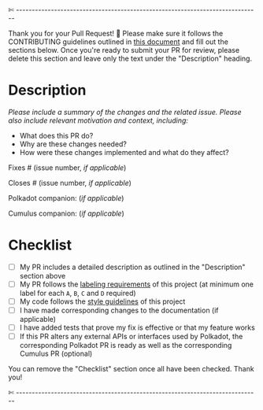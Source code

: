 

✄ -----------------------------------------------------------------------------

Thank you for your Pull Request! 🙏 Please make sure it follows the CONTRIBUTING guidelines outlined in [this document](./CONTRIBUTING.adoc) and fill out the sections below. Once you're ready to submit your PR for review, please delete this section and leave only the text under the "Description" heading.

# Description

*Please include a summary of the changes and the related issue. Please also include relevant motivation and context, including:*

- What does this PR do?
- Why are these changes needed?
- How were these changes implemented and what do they affect?

Fixes # (issue number, *if applicable*) 

Closes # (issue number, *if applicable*) 

Polkadot companion: (*if applicable*)

Cumulus companion: (*if applicable*)

# Checklist

- [ ] My PR includes a detailed description as outlined in the "Description" section above
- [ ] My PR follows the [labeling requirements](./CONTRIBUTING.adoc#merge-process) of this project (at minimum one label for each `A`, `B`, `C` and `D` required)
- [ ] My code follows the [style guidelines](./STYLE_GUIDE.md) of this project
- [ ] I have made corresponding changes to the documentation (if applicable)
- [ ] I have added tests that prove my fix is effective or that my feature works
- [ ] If this PR alters any external APIs or interfaces used by Polkadot, the corresponding Polkadot PR is ready as well as the corresponding Cumulus PR (optional)

You can remove the "Checklist" section once all have been checked. Thank you!

✄ -----------------------------------------------------------------------------
